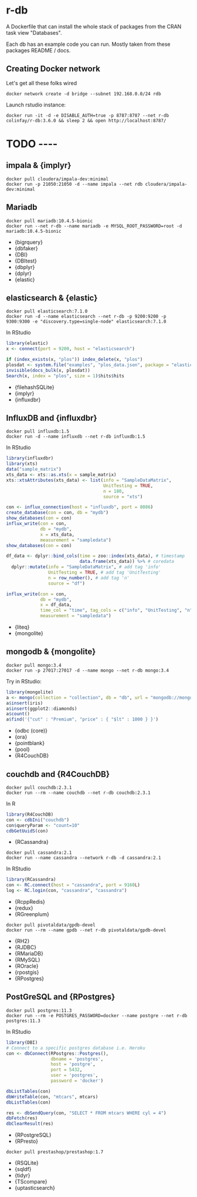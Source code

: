 # r-db

A Dockerfile that can install the whole stack of packages from the CRAN task view "Databases".

Each db has an example code you can run. Mostly taken from these packages README / docs.

## Creating Docker network

Let's get all these folks wired

```
docker network create -d bridge --subnet 192.168.0.0/24 rdb
```

Launch rstudio instance: 

```
docker run -it -d -e DISABLE_AUTH=true -p 8787:8787 --net r-db colinfay/r-db:3.6.0 && sleep 2 && open http://localhost:8787/
```


# TODO ----


## impala & {implyr}

```
docker pull cloudera/impala-dev:minimal
docker run -p 21050:21050 -d --name impala --net rdb cloudera/impala-dev:minimal
```

## Mariadb 

```
docker pull mariadb:10.4.5-bionic
docker run --net r-db --name mariadb -e MYSQL_ROOT_PASSWORD=root -d mariadb:10.4.5-bionic
```


+ {bigrquery}
+ {dbfaker}
+ {DBI}
+ {DBItest}
+ {dbplyr}
+ {dplyr}
+ {elastic}

## elasticsearch & {elastic}

```
docker pull elasticsearch:7.1.0
docker run -d --name elasticsearch --net r-db -p 9200:9200 -p 9300:9300 -e "discovery.type=single-node" elasticsearch:7.1.0

```

In RStudio 

``` r 
library(elastic)
x <- connect(port = 9200, host = "elasticsearch")

if (index_exists(x, "plos")) index_delete(x, "plos")
plosdat <- system.file("examples", "plos_data.json", package = "elastic")
invisible(docs_bulk(x, plosdat))
Search(x, index = "plos", size = 1)$hits$hits
```

+ {filehashSQLite}
+ {implyr}
+ {influxdbr}

## InfluxDB and {influxdbr}

```
docker pull influxdb:1.5
docker run -d --name influxdb --net r-db influxdb:1.5
```

In RStudio 

``` r 
library(influxdbr)
library(xts)
data("sample_matrix")
xts_data <- xts::as.xts(x = sample_matrix)
xts::xtsAttributes(xts_data) <- list(info = "SampleDataMatrix",
                                     UnitTesting = TRUE, 
                                     n = 180,
                                     source = "xts")

con <- influx_connection(host = "influxdb", port = 8086)
create_database(con = con, db = "mydb")
show_databases(con = con)
influx_write(con = con, 
             db = "mydb",
             x = xts_data, 
             measurement = "sampledata")
show_databases(con = con)

df_data <- dplyr::bind_cols(time = zoo::index(xts_data), # timestamp
                            data.frame(xts_data)) %>% # coredata
  dplyr::mutate(info = "SampleDataMatrix", # add tag 'info'
                UnitTesting = TRUE, # add tag 'UnitTesting'
                n = row_number(), # add tag 'n'
                source = "df")

influx_write(con = con, 
             db = "mydb",
             x = df_data,
             time_col = "time", tag_cols = c("info", "UnitTesting", "n", "source"),
             measurement = "sampledata")

```

+ {liteq}
+ {mongolite}

## mongodb & {mongolite}

```
docker pull mongo:3.4
docker run -p 27017:27017 -d --name mongo --net r-db mongo:3.4
```

Try in RStudio:

``` r
library(mongolite)
a <- mongo(collection = "collection", db = "db", url = "mongodb://mongo:27017")
a$insert(iris)
a$insert(ggplot2::diamonds)
a$count()
a$find('{"cut" : "Premium", "price" : { "$lt" : 1000 } }')
```

+ {odbc (core)}
+ {ora}
+ {pointblank}
+ {pool}
+ {R4CouchDB}

## couchdb and {R4CouchDB}

```
docker pull couchdb:2.3.1
docker run --rm --name couchdb --net r-db couchdb:2.3.1
```

In R 

``` r
library(R4CouchDB)
con <- cdbIni("couchdb")
con$queryParam <- "count=10"
cdbGetUuidS(con)
```

+ {RCassandra}

```
docker pull cassandra:2.1
docker run --name cassandra --network r-db -d cassandra:2.1
```

In RStudio 

``` r 
library(RCassandra)
con <- RC.connect(host = "cassandra", port = 9160L)
log <- RC.login(con, "cassandra", "cassandra")
```

+ {RcppRedis}
+ {redux}
+ {RGreenplum}

``` 
docker pull pivotaldata/gpdb-devel
docker run --rm --name gpdb --net r-db pivotaldata/gpdb-devel
```

+ {RH2}
+ {RJDBC}
+ {RMariaDB}
+ {RMySQL}
+ {ROracle}
+ {rpostgis}
+ {RPostgres}

## PostGreSQL and {RPostgres}

```
docker pull postgres:11.3
docker run --rm -e POSTGRES_PASSWORD=docker --name postgre --net r-db postgres:11.3
```

In RStudio 

``` r 
library(DBI)
# Connect to a specific postgres database i.e. Heroku
con <- dbConnect(RPostgres::Postgres(),
                 dbname = 'postgres', 
                 host = 'postgre',
                 port = 5432, 
                 user = 'postgres',
                 password = 'docker')

dbListTables(con)
dbWriteTable(con, "mtcars", mtcars)
dbListTables(con)

res <- dbSendQuery(con, "SELECT * FROM mtcars WHERE cyl = 4")
dbFetch(res)
dbClearResult(res)
```

+ {RPostgreSQL}
+ {RPresto}

```
docker pull prestashop/prestashop:1.7

```
+ {RSQLite}
+ {sqldf}
+ {tidyr}
+ {TScompare}
+ {uptasticsearch}

